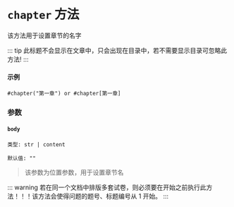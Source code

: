 # `chapter` 方法

该方法用于设置章节的名字

::: tip
此标题不会显示在文章中，只会出现在目录中，若不需要显示目录可忽略此方法!
:::


#### 示例
```typst
#chapter("第一章") or #chapter[第一章]
```

### 参数

#### `body`

`类型: str | content`

`默认值: ""`

>该参数为位置参数，用于设置章节名

::: warning
若在同一个文档中排版多套试卷，则必须要在开始之前执行此方法！！！该方法会使得问题的题号、标题编号从 1 开始。
:::
